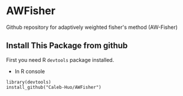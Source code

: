 # AWFisher
Github repository for adaptively weighted fisher's method (AW-Fisher)


## Install This Package from github
First you need R `devtools` package installed.

* In R console

```{R}
library(devtools)
install_github("Caleb-Huo/AWFisher") 
```
